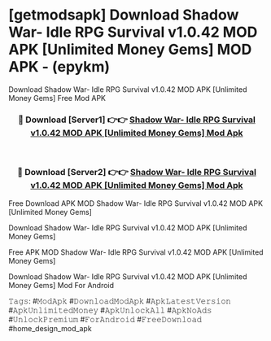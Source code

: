# [getmodsapk] Download Shadow War- Idle RPG Survival v1.0.42 MOD APK [Unlimited Money Gems] MOD APK - (epykm)
Download Shadow War- Idle RPG Survival v1.0.42 MOD APK [Unlimited Money Gems] Free Mod APK

<div align="center">
<h3>🔴 Download [Server1] 👉👉 <a href="https://apk-comot.site?title=Shadow_War-_Idle_RPG_Survival_v1.0.42_MOD_APK_[Unlimited_Money_Gems]">Shadow War- Idle RPG Survival v1.0.42 MOD APK [Unlimited Money Gems] Mod Apk</a></h3><br>

<h3>🔴 Download [Server2] 👉👉 <a href="https://apk-comot.site?title=Shadow_War-_Idle_RPG_Survival_v1.0.42_MOD_APK_[Unlimited_Money_Gems]">Shadow War- Idle RPG Survival v1.0.42 MOD APK [Unlimited Money Gems] Mod Apk</a></h3>
</div>


Free Download APK MOD Shadow War- Idle RPG Survival v1.0.42 MOD APK [Unlimited Money Gems]

Download Shadow War- Idle RPG Survival v1.0.42 MOD APK [Unlimited Money Gems] 

Free APK MOD Shadow War- Idle RPG Survival v1.0.42 MOD APK [Unlimited Money Gems] 

Download Shadow War- Idle RPG Survival v1.0.42 MOD APK [Unlimited Money Gems] Mod For Android

𝚃𝚊𝚐𝚜: #𝙼𝚘𝚍𝙰𝚙𝚔 #𝙳𝚘𝚠𝚗𝚕𝚘𝚊𝚍𝙼𝚘𝚍𝙰𝚙𝚔 #𝙰𝚙𝚔𝙻𝚊𝚝𝚎𝚜𝚝𝚅𝚎𝚛𝚜𝚒𝚘𝚗 #𝙰𝚙𝚔𝚄𝚗𝚕𝚒𝚖𝚒𝚝𝚎𝚍𝙼𝚘𝚗𝚎𝚢 #𝙰𝚙𝚔𝚄𝚗𝚕𝚘𝚌𝚔𝙰𝚕𝚕 #𝙰𝚙𝚔𝙽𝚘𝙰𝚍𝚜 #𝚄𝚗𝚕𝚘𝚌𝚔𝙿𝚛𝚎𝚖𝚒𝚞𝚖 #𝙵𝚘𝚛𝙰𝚗𝚍𝚛𝚘𝚒𝚍 #𝙵𝚛𝚎𝚎𝙳𝚘𝚠𝚗𝚕𝚘𝚊𝚍 #home_design_mod_apk